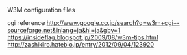 W3M configuration files

cgi reference
http://www.google.co.jp/search?q=w3m+cgi+-sourceforge.net&inlang=ja&hl=ja&gbv=1
https://insideflag.blogspot.jp/2009/08/w3m-tips.html
http://zashikiro.hateblo.jp/entry/2012/09/04/123920

